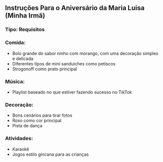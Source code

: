## Instruções Para o Aniversário da Maria Luisa (Minha Irmã)

### Tipo: Requisitos

### Comida:

- Bolo grande do sabor ninho com morango, com uma decoração simples e delicada
- Diferentes tipos de mini sanduiches como petiscos
- Strogonoff como prato principal

### Música:

- Playlist baseado no que estiver fazendo sucesso no TikTok

### Decoração:

- Bons cenários para tirar fotos
- Roxo como cor principal
- Pista de dança

### Atividades:

- Karaokê
- Jogos estilo gincana para as crianças
